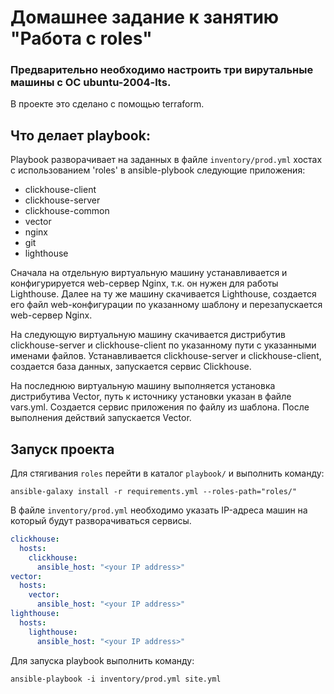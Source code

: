 # Домашнее задание к занятию "Работа с roles"

### Предварительно необходимо настроить три вирутальные машины с OC ubuntu-2004-lts.
 В проекте это сделано с помощью terraform. 

## Что делает playbook:

Playbook разворачивает на заданных в файле `inventory/prod.yml` хостах c использованием 'roles' в ansible-plybook следующие приложения:
- сlickhouse-client
- clickhouse-server
- clickhouse-common
- vector
- nginx
- git
- lighthouse

Сначала на отдельную виртуальную машину устанавливается и конфигурируется web-сервер Nginx, т.к. он нужен для работы Lighthouse. Далее на ту же машину скачивается Lighthouse, создается его файл web-конфигурации по указанному шаблону и перезапускается web-сервер Nginx.

На следующую виртуальную машину скачивается дистрибутив clickhouse-server и сlickhouse-client по указанному пути с указанными именами файлов. Устанавливается clickhouse-server и сlickhouse-client, создается база данных, запускается сервис Clickhouse. 

На последнюю виртуальную машину выполняется установка дистрибутива Vector, путь к источнику установки указан в файле vars.yml. Создается сервис приложения по файлу из шаблона. После выполнения действий запускается Vector.

## Запуск проекта 
Для стягивания `roles` перейти в каталог `playbook/` и выполнить команду:
```
ansible-galaxy install -r requirements.yml --roles-path="roles/"
```   
В файле `inventory/prod.yml` необходимо указать IP-адреса машин на который будут разворачиваться сервисы.  
```yaml
clickhouse:
  hosts:
    clickhouse:
      ansible_host: "<your IP address>"
vector:
  hosts:
    vector:
      ansible_host: "<your IP address>"
lighthouse:
  hosts:
    lighthouse:
      ansible_host: "<your IP address>" 
```
Для запуска playbook выполнить команду: 
 ``` 
ansible-playbook -i inventory/prod.yml site.yml 
```

